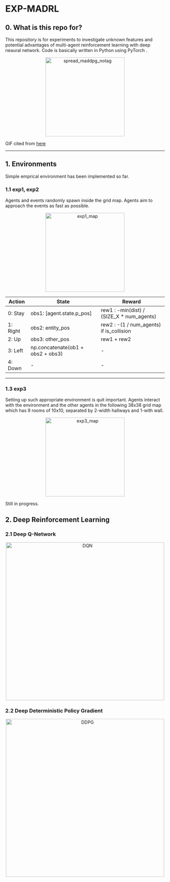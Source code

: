 # EXP-MADRL

## 0. What is this repo for?
This repository is for experiments to investigate unknown features and potential advantages of multi-agent reinforcement learning with deep neaural network.
Code is basically written in Python using PyTorch .
<p align="center"><img width="250" alt="spread_maddpg_notag" src="https://user-images.githubusercontent.com/60799014/92319743-64f73e00-f056-11ea-9bac-cdeadc4cc2bd.gif"></p>

GIF cited from [here](https://openai.com/blog/learning-to-cooperate-compete-and-communicate/)
___
## 1. Environments
Simple emprical environment has been implemented so far.
### 1.1 exp1, exp2
Agents and events randomly spawn inside the grid map. Agents aim to approach the events as fast as possible.

<p align="center"><img width="250" alt="exp1_map" src="https://user-images.githubusercontent.com/60799014/95198222-d7a23780-0815-11eb-8493-46a54997af55.png"></p>

| Action | State | Reward |
| ---- | ---- | ---- |
| 0: Stay | obs1: [agent.state.p_pos] | rew1 : -min(dist) / (SIZE_X * num_agents)
| 1: Right | obs2: entity_pos | rew2 : -(1 / num_agents) if is_collision |
| 2: Up | obs3: other_pos | rew1 + rew2 |
| 3: Left | np.concatenate(ob1 + obs2 + obs3) | - |
| 4: Down | - | - |

___

### 1.3 exp3

Setting up such appropriate environment is quit important.
Agents interact with the environment and the other agents in the following 38x38 grid map which has 9 rooms of 10x10, separated by 2-width hallways and 1-with wall.
<p align="center"><img width="250" alt="exp3_map" src="https://user-images.githubusercontent.com/60799014/92319837-5d846480-f057-11ea-9430-2a6174093d82.jpg"></p>

Still in progress.

## 2. Deep Reinforcement Learning
### 2.1 Deep Q-Network

<p align="center"><img width="500" alt="DQN" src="https://user-images.githubusercontent.com/60799014/95201229-93fdfc80-081a-11eb-9622-847856ba5f02.png"></p>

### 2.2 Deep Deterministic Policy Gradient
<p align="center"><img width="500" alt="DDPG" src="https://user-images.githubusercontent.com/60799014/95201256-a0825500-081a-11eb-867c-9cfbb3562cd2.png"></p>
